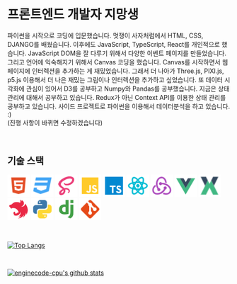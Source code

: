 # 프론트엔드 개발자 지망생
파이썬을 시작으로 코딩에 입문했습니다. 멋쟁이 사자처럼에서 HTML, CSS, DJANGO를 배웠습니다. 
이후에도 JavaScript, TypeScript, React를 개인적으로 했습니다. JavaScript DOM을 잘 다루기 위해서 
다양한 이벤트 페이지를 만들었습니다. 그리고 언어에 익숙해지기 위해서 Canvas 코딩을 했습니다. Canvas를 시작하면서 웹 페이지에
인터렉션을 추가하는 게 재밌었습니다. 그래서 더 나아가 Three.js, PIXI.js, p5.js 이용해서 더 나은 재밌는 그림이나 인터렉션을 추가하고 싶었습니다.
또 데이터 시각화에 관심이 있어서 D3를 공부하고 Numpy와 Pandas를 공부했습니다. 지금은 상태 관리에 대해서 공부하고 있습니다. 
Redux가 아닌 Context API를 이용한 상태 관리를 공부하고 있습니다. 사이드 프로젝트로 파이썬을 이용해서 데이터분석을 하고 있습니다. :) <br>
(진행 사항이 바뀌면 수정하겠습니다)

<br>

## 기술 스택
<img width="50" src="./icons/html.svg" alt="html"/> <img width="50" src="./icons/css.svg" alt="css"/> <img width="50" src="./icons/sass.svg" alt="sass"/> <img width="50" src="./icons/javascript.svg" alt="javascript"/> <img width="50" src="./icons/typescript.svg" alt="typescript"/> <img width="50" src="./icons/react.svg" alt="react"/> <img width="50" src="./icons/redux-action.svg" alt="redux-action"/> <img width="50" src="./icons/vue.svg" alt="vue"/> <img width="50" src="./icons/vuex-store.svg" alt="vuex-store"/> <img width="50" src="./icons/nest.svg" alt="nest"/> <img width="50" src="./icons/python.svg" alt="python"/> <img width="50" src="./icons/django.svg" alt="django"/> <img width="50" src="./icons/git.svg" alt="git"/>


<br>

[![Top Langs](https://github-readme-stats.vercel.app/api/top-langs/?username=enginecode-cpu&hide=jupyter%20notebook)](https://github.com/anuraghazra/github-readme-stats)

<br>

[![enginecode-cpu's github stats](https://github-readme-stats.vercel.app/api?username=enginecode-cpu)](https://github.com/anuraghazra/github-readme-stats)
